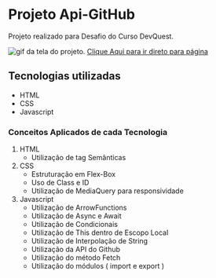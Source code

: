 # Projeto Api-GitHub
Projeto realizado para Desafio do Curso DevQuest.

<img src ="./src/gif/tela.gif" alt="gif da tela do projeto.">
<a href="https://eor13.github.io/projeto-api-github/" target="_blank">Clique Aqui para ir direto para página</a>


## Tecnologias utilizadas
- HTML
- CSS
- Javascript

### Conceitos Aplicados de cada Tecnologia
<ol>
    <li>HTML
        <ul>
        <li>Utilização de tag Semânticas</li>
        </ul>
    </li>
    <li>CSS
        <ul>
        <li>Estruturação em Flex-Box</li>
        <li>Uso de Class e ID</li>
        <li>Utilização de MediaQuery para responsividade</li>
        </ul>
    </li>
    <li>Javascript
        <ul>
        <li>Utilização de ArrowFunctions</li>
        <li>Utilização de Async e Await</li>
        <li>Utilização de Condicionais</li>
        <li>Utilização de This dentro de Escopo Local</li>
        <li>Utilização de Interpolação de String</li>
        <li>Utilização da API do Github</li>
        <li>Utilização do método Fetch</li>
        <li>Utilização do módulos ( import e export ) </li>
        </ul>
    </li>

</ol>


